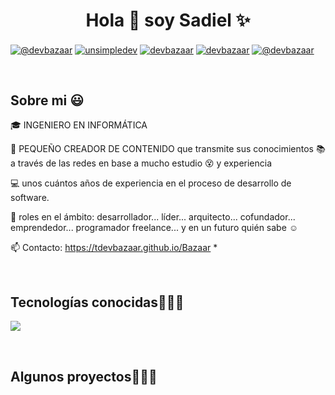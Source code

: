 <h1 align="center">Hola 👋  soy Sadiel  ✨ </h1> 

<p align="left">
  <a href="https://www.youtube.com/@DplusTec" target="blank"><img align="center" src="https://img.shields.io/badge/YouTube-FF0000?style=for-the-badge&logo=youtube&logoColor=white" alt="@devbazaar"  /></a>
<a href="https://linkedin.com/in/unsimpledev" target="blank"><img align="center" src="https://img.shields.io/badge/LinkedIn-0077B5?style=for-the-badge&logo=linkedin&logoColor=white" alt="unsimpledev"/></a>
<a href="https://www.facebook.com/profile.php?id=61577291160335" target="blank"><img align="center" src="https://img.shields.io/badge/Facebook-1877F2?style=for-the-badge&logo=facebook&logoColor=white" alt="devbazaar"  /></a>
<a href="https://www.instagram.com/dev.bazaar/" target="blank"><img align="center" src="https://img.shields.io/badge/e1306c?style=for-the-badge&logo=instagram&logoColor=white" alt="devbazaar"  /></a>
<a href = "mailto:sadielvazquez1@gmail.com" target="blank"><img align="center" src="https://img.shields.io/badge/Gmail-D14836?style=for-the-badge&logo=gmail&logoColor=white" alt="@devbazaar"  /></a>
  </p>
<br>
<h2>Sobre mi 😃</h2>
<!--Intro start-->

<p align="left">
🎓 INGENIERO EN INFORMÁTICA

🎥 PEQUEÑO CREADOR DE CONTENIDO que transmite sus conocimientos 📚 a través de las redes en base a mucho estudio 😵 y experiencia

💻 unos cuántos años de experiencia en el proceso de desarrollo de software.

📝 roles en el ámbito: desarrollador... líder... arquitecto... cofundador... emprendedor... programador freelance... y en un futuro quién sabe ☺️

📫 Contacto: https://tdevbazaar.github.io/Bazaar
*
<!--Intro end-->
  </p>
<br>

<h2 >Tecnologías conocidas👨🏻‍💻</h2>
<!--tech stack icons-->
<p align="left">
  <a href="https://skillicons.dev">
    <img src="https://skillicons.dev/icons?i=androidstudio,cs,cpp,dotnet,dart,flutter,py,css,html,js,ts,angular,nodejs,supabase,mysql,sqlite,firebase,git,github,docker,postman,vscode,bash,linux&perline=12" />
  </a>
</p>
<br>

<!-------------------------->
<div id="proyectos">
<h2 >Algunos proyectos👨🏻‍💻</h2>

<!--- stats (end) -->

<!--- trophy (start) -->

<!--- trophy (start) -->


</p>        
<!--- stats (end) -->
